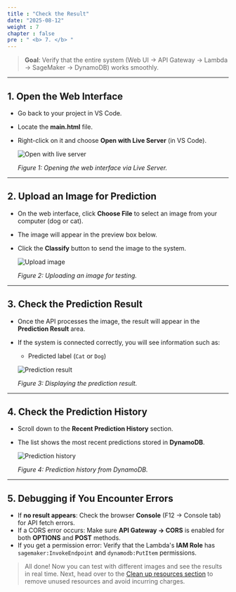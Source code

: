 ```yaml
---
title : "Check the Result"
date: "2025-08-12"
weight : 7
chapter : false
pre : " <b> 7. </b> "
---
```


> **Goal**: Verify that the entire system (Web UI → API Gateway → Lambda → SageMaker → DynamoDB) works smoothly.

---

## 1. Open the Web Interface

- Go back to your project in VS Code.
- Locate the **main.html** file.
- Right-click on it and choose **Open with Live Server** (in VS Code).

  ![Open with live server](/Workshop/images/7.check/check-1.png)

  *Figure 1: Opening the web interface via Live Server.*

---

## 2. Upload an Image for Prediction

- On the web interface, click **Choose File** to select an image from your computer (dog or cat).
- The image will appear in the preview box below.
- Click the **Classify** button to send the image to the system.

  ![Upload image](/Workshop/images/7.check/check-2.png)

  *Figure 2: Uploading an image for testing.*

---

## 3. Check the Prediction Result

- Once the API processes the image, the result will appear in the **Prediction Result** area.
- If the system is connected correctly, you will see information such as:  
  - Predicted label (`Cat` or `Dog`)  

  ![Prediction result](/Workshop/images/7.check/check-3.png)

  *Figure 3: Displaying the prediction result.*

---

## 4. Check the Prediction History

- Scroll down to the **Recent Prediction History** section.
- The list shows the most recent predictions stored in **DynamoDB**.

  ![Prediction history](/Workshop/images/7.check/check-4.png)

  *Figure 4: Prediction history from DynamoDB.*

---

## 5. Debugging if You Encounter Errors

- If **no result appears**: Check the browser **Console** (F12 → Console tab) for API fetch errors.
- If a CORS error occurs: Make sure **API Gateway → CORS** is enabled for both **OPTIONS** and **POST** methods.
- If you get a permission error: Verify that the Lambda's **IAM Role** has `sagemaker:InvokeEndpoint` and `dynamodb:PutItem` permissions.

> All done!
> Now you can test with different images and see the results in real time. Next, head over to the [Clean up resources section](/8-cleanup/) to remove unused resources and avoid incurring charges.